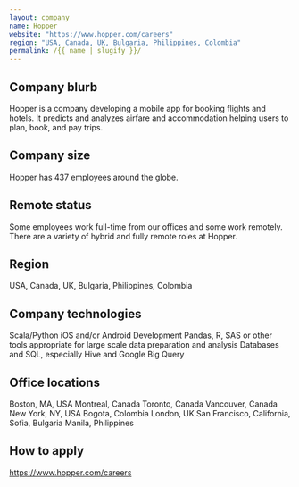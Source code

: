 ```yaml
---
layout: company
name: Hopper
website: "https://www.hopper.com/careers"
region: "USA, Canada, UK, Bulgaria, Philippines, Colombia"
permalink: /{{ name | slugify }}/
---
```


## Company blurb

Hopper is a company developing a mobile app for booking flights and hotels. It predicts and analyzes airfare and accommodation helping users to plan, book, and pay trips.

## Company size

Hopper has 437 employees around the globe.

## Remote status

Some employees work full-time from our offices and some work remotely. There are a variety of hybrid and fully remote roles at Hopper.

## Region

USA, Canada, UK, Bulgaria, Philippines, Colombia

## Company technologies

Scala/Python
iOS and/or Android Development
Pandas, R, SAS or other tools appropriate for large scale data preparation and analysis
Databases and SQL, especially Hive and Google Big Query

## Office locations

Boston, MA, USA
Montreal, Canada
Toronto, Canada
Vancouver, Canada
New York, NY, USA
Bogota, Colombia
London, UK
San Francisco, California,
Sofia, Bulgaria
Manila, Philippines

## How to apply

https://www.hopper.com/careers